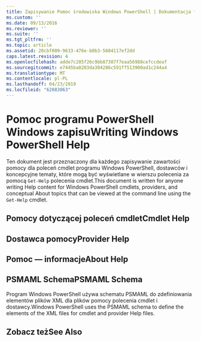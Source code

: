 ```yaml
---
title: Zapisywanie Pomoc środowiska Windows PowerShell | Dokumentacja firmy Microsoft
ms.custom: ''
ms.date: 09/13/2016
ms.reviewer: ''
ms.suite: ''
ms.tgt_pltfrm: ''
ms.topic: article
ms.assetid: 20cbf009-9633-476e-b0b3-5604117ef2dd
caps.latest.revision: 4
ms.openlocfilehash: adde7c205f26c9bb87307f7eaa56988cefccdeaf
ms.sourcegitcommit: e7445ba8203da304286c591ff513900ad1c244a4
ms.translationtype: MT
ms.contentlocale: pl-PL
ms.lasthandoff: 04/23/2019
ms.locfileid: "62083063"
---
```

# <a name="writing-windows-powershell-help"></a><span data-ttu-id="c182c-102">Pomoc programu PowerShell Windows zapisu</span><span class="sxs-lookup"><span data-stu-id="c182c-102">Writing Windows PowerShell Help</span></span>

<span data-ttu-id="c182c-103">Ten dokument jest przeznaczony dla każdego zapisywanie zawartości pomocy dla poleceń cmdlet programu Windows PowerShell, dostawców i koncepcyjne tematy, które mogą być wyświetlane w wierszu polecenia za pomocą `Get-Help` polecenia cmdlet.</span><span class="sxs-lookup"><span data-stu-id="c182c-103">This document is written for anyone writing Help content for Windows PowerShell cmdlets, providers, and conceptual About topics that can be viewed at the command line using the `Get-Help` cmdlet.</span></span>

## <a name="cmdlet-help"></a><span data-ttu-id="c182c-104">Pomocy dotyczącej poleceń cmdlet</span><span class="sxs-lookup"><span data-stu-id="c182c-104">Cmdlet Help</span></span>

## <a name="provider-help"></a><span data-ttu-id="c182c-105">Dostawca pomocy</span><span class="sxs-lookup"><span data-stu-id="c182c-105">Provider Help</span></span>

## <a name="about-help"></a><span data-ttu-id="c182c-106">Pomoc — informacje</span><span class="sxs-lookup"><span data-stu-id="c182c-106">About Help</span></span>

## <a name="psmaml-schema"></a><span data-ttu-id="c182c-107">PSMAML Schema</span><span class="sxs-lookup"><span data-stu-id="c182c-107">PSMAML Schema</span></span>

 <span data-ttu-id="c182c-108">Program Windows PowerShell używa schematu PSMAML do zdefiniowania elementów plików XML dla plików pomocy polecenia cmdlet i dostawcy.</span><span class="sxs-lookup"><span data-stu-id="c182c-108">Windows PowerShell uses the PSMAML schema to define the elements of the XML files for cmdlet and provider Help files.</span></span>

## <a name="see-also"></a><span data-ttu-id="c182c-109">Zobacz też</span><span class="sxs-lookup"><span data-stu-id="c182c-109">See Also</span></span>
